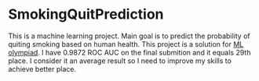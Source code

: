 # SmokingQuitPrediction
This is a machine learning project. Main goal is to predict the probability of quiting smoking based on human health.
This project is a solution for [ML olympiad](https://www.kaggle.com/competitions/ml-olympiad-smoking).
I have 0.9872 ROC AUC on the final submition and it equals 29th place.
I consider it an average result so I need to improve my skills to achieve better place.
